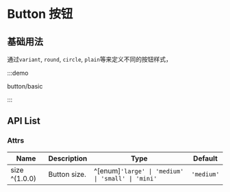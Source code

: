 # Button 按钮

## 基础用法

通过`variant`, `round`, `circle`, `plain`等来定义不同的按钮样式，

:::demo

button/basic

:::

## API List

### Attrs

|Name         |Description |Type                                              |Default   |
|-------------|------------|--------------------------------------------------|----------|
|size ^(1.0.0)|Button size.|^[enum]`'large' \| 'medium' \| 'small' \| 'mini' `|`'medium'`|
